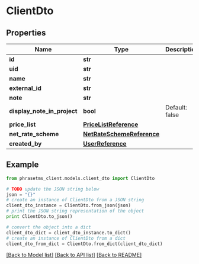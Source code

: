 # ClientDto

## Properties

| Name                        | Type                                                    | Description    | Notes      |
| --------------------------- | ------------------------------------------------------- | -------------- | ---------- |
| **id**                      | **str**                                                 |                | [optional] |
| **uid**                     | **str**                                                 |                | [optional] |
| **name**                    | **str**                                                 |                | [optional] |
| **external_id**             | **str**                                                 |                | [optional] |
| **note**                    | **str**                                                 |                | [optional] |
| **display_note_in_project** | **bool**                                                | Default: false | [optional] |
| **price_list**              | [**PriceListReference**](PriceListReference.md)         |                | [optional] |
| **net_rate_scheme**         | [**NetRateSchemeReference**](NetRateSchemeReference.md) |                | [optional] |
| **created_by**              | [**UserReference**](UserReference.md)                   |                | [optional] |

## Example

```python
from phrasetms_client.models.client_dto import ClientDto

# TODO update the JSON string below
json = "{}"
# create an instance of ClientDto from a JSON string
client_dto_instance = ClientDto.from_json(json)
# print the JSON string representation of the object
print ClientDto.to_json()

# convert the object into a dict
client_dto_dict = client_dto_instance.to_dict()
# create an instance of ClientDto from a dict
client_dto_from_dict = ClientDto.from_dict(client_dto_dict)
```

[[Back to Model list]](../README.md#documentation-for-models) [[Back to API list]](../README.md#documentation-for-api-endpoints) [[Back to README]](../README.md)
